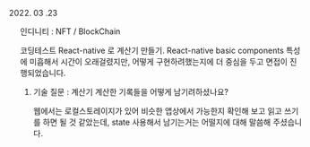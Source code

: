 2022. 03 .23 

 인디니티 : NFT / BlockChain 

 코딩테스트 React-native 로 계산기 만들기.
 React-native basic components 특성에 미흡해서 시간이 오래걸렸지만,
 어떻게 구현하려했는지에 더 중심을 두고 면접이 진행되었습니다.

1. 기술 질문 : 계산기 계산한 기록들을 어떻게 남기려하셨나요?

   웹에서는 로컬스토레이지가 있어 비슷한 앱상에서 가능한지 확인해 보고 읽고 쓰기를 하면 될 것 같았는데, state 사용해서 남기는거는 어떨지에 대해 말씀해 주셨습니다.

